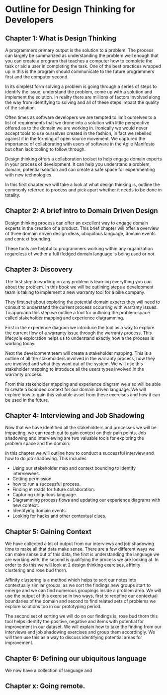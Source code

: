 # Outline for Design Thinking for Developers

## Chapter 1: What is Design Thinking

A programmers primary output is the solution to a problem. The process can largely be summarized as understanding the problem well enough that you can create a program that teaches a computer how to complete the task or aid a user in completing the task. One of the best practices wrapped up in this is the program should communicate to the future programmers first and the computer second. 

In its simplest form solving a problem is going through a series of steps to identify the issue, understand the problem, come up with a solution and implement the solution. In reality there are millions of factors involved along the way from identifying to solving and all of these steps impact the quality of the solution.

Often times as software developers we are tempted to limit ourselves to a list of requirements that we drone into a solution with little perspective offered as to the domain we are working in. Ironically we would never accept tools to use ourselves created in the fashion, in fact we rebelled against it in the forming of open source movement. We captured the importance of collaborating with users of software in the Agile Manifesto but often lack tooling to follow through.

Design thinking offers a collaboration toolset to help engage domain experts in your process of development. It can help you understand a problem, domain, potential solution and can create a safe space for experimenting with new technologies. 

In this first chapter we will take a look at what design thinking is, outline the commonly referred to process and pick apart whether it needs to be done in totality. 

## Chapter 2: A brief intro to Domain Driven Design

Design thinking process can offer an excellent way to engage domain experts in the creation of a product. This brief chapter will offer a overview of three domain driven design ideas, ubiquitous language, domain events and context bounding. 

These tools are helpful to programmers working within any organization regardless of wether a full fledged domain language is being used or not. 

## Chapter 3: Discovery
The first step to working on any problem is learning everything you can about the problem. In this book we will be outlining steps a development team is taking to implement a new warranty tool for a bike company. 

They first set about exploring the potential domain experts they will need to consult to understand the current process occurring with warranty issues. To approach this step we outline a tool for outlining the problem space called stakeholder mapping and experience diagramming. 

First in the experience diagram we introduce the tool as a way to explore the current flow of a warranty issue through the warranty process. This lifecycle exploration helps us to understand exactly how a the process is working today.

Next the development team will create a stakeholder mapping. This is a outline of all the stakeholders involved in the warranty process, how they are involved and what they want out of the system. We will use this stakeholder mapping to introduce all the users types involved in the warranty process. 

From this stakeholder mapping and experience diagram we also will be able to create a bounded context for our domain driven language. We will explore how to gain this valuable asset from these exercises and how it can be used in the future.

## Chapter 4: Interviewing and Job Shadowing

Now that we have identified all the stakeholders and processes we will be impacting, we can reach out to gain context on their pain points. Job shadowing and interviewing are two valuable tools for exploring the problem space and the domain. 

In this chapter we will outline how to conduct a successful interview and how to do job shadowing. This includes 

- Using our stakeholder map and context bounding to identify interviewees.
- Getting permission.
- how to run a successful process.
- Finding in roads for future collaboration.
- Capturing ubiquitous language.
- Diagramming process flows and updating our experience diagrams with new context.
- Identifying domain events.
- Looking for hacks and other contextual clues. 

## Chapter 5: Gaining Context
We have collected a lot of output from our interviews and job shadowing time to make all that data make sense. There are a few different ways we can make sense out of this data, the first is understanding the language we are working with, the second is qualifying the process we are looking at. In order to do this we will look at 2 design thinking exercises, affinity clustering and rose bud thorn. 

Affinity clustering is a method which helps to sort our notes into contextually similar groups, as we sort the findings new groups start to emerge and we can find numerous groupings inside a problem area. We will use the output of this exercise in two ways, first to redefine our contextual boundaries of the domain and second to find related sets of problems we explore solutions too in our prototyping period.

The second set of sorting we will do on our findings is, rose bud thorn this tool helps identify the positive, negative and items with potential for improvement in our dataset. We will explain how to take the finding from our interviews and job shadowing exercises and group them accordingly. We will then use this as a way to discuss identifying potential areas for improvement.


## Chapter 6: Defining our ubiquitous language
We now have a collection of language and 


## Chapter x: Going remote.